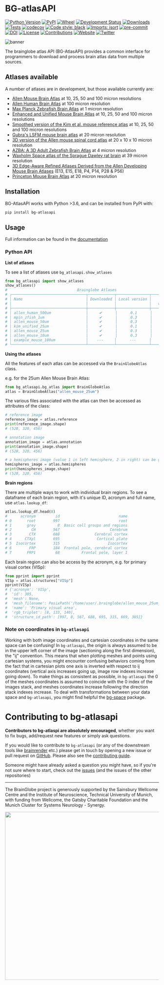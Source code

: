 # BG-atlasAPI

[![Python Version](https://img.shields.io/pypi/pyversions/bg-atlasapi.svg)](https://pypi.org/project/bg-atlasapi)
[![PyPI](https://img.shields.io/pypi/v/bg-atlasapi.svg)](https://pypi.org/project/bg-atlasapi/)
[![Wheel](https://img.shields.io/pypi/wheel/bg-atlasapi.svg)](https://pypi.org/project/bg-atlasapi)
[![Development Status](https://img.shields.io/pypi/status/brainatlas-api.svg)](https://github.com/SainsburyWellcomeCentre/brainatlas-api)
[![Downloads](https://pepy.tech/badge/bg-atlasapi)](https://pepy.tech/project/bg-atlasapi)
[![Tests](https://img.shields.io/github/workflow/status/brainglobe/bg-atlasapi/tests)](
    https://github.com/brainglobe/bg-atlasapi/actions)
[![codecov](https://codecov.io/gh/brainglobe/bg-atlasapi/branch/master/graph/badge.svg?token=WTFPFW0TE4)](https://codecov.io/gh/brainglobe/bg-atlasapi)
[![Code style: black](https://img.shields.io/badge/code%20style-black-000000.svg)](https://github.com/python/black)
[![Imports: isort](https://img.shields.io/badge/%20imports-isort-%231674b1?style=flat&labelColor=ef8336)](https://pycqa.github.io/isort/)
[![pre-commit](https://img.shields.io/badge/pre--commit-enabled-brightgreen?logo=pre-commit&logoColor=white)](https://github.com/pre-commit/pre-commit)
[![DOI](https://joss.theoj.org/papers/10.21105/joss.02668/status.svg)](https://doi.org/10.21105/joss.02668)
[![License](https://img.shields.io/badge/License-BSD%203--Clause-blue.svg)](https://opensource.org/licenses/BSD-3-Clause)
[![Contributions](https://img.shields.io/badge/Contributions-Welcome-brightgreen.svg)](https://docs.brainglobe.info/cellfinder/contributing)
[![Website](https://img.shields.io/website?up_message=online&url=https%3A%2F%2Fbrainglobe.info)](https://brainglobe.info/cellfinder)
[![Twitter](https://img.shields.io/twitter/follow/brain_globe?style=social)](https://twitter.com/brain_globe)

![banner](https://github.com/brainglobe/bg-atlasapi/blob/master/docs/img/banner.jpeg)


The brainglobe atlas API (BG-AtlasAPI) provides a common interface for programmers to download and process brain atlas data from multiple sources.

## Atlases available

A number of atlases are in development, but those available currently are:
* [Allen Mouse Brain Atlas](https://www.brain-map.org) at 10, 25, 50 and 100 micron resolutions
* [Allen Human Brain Atlas](https://www.brain-map.org) at 100 micron resolution
* [Max Planck Zebrafish Brain Atlas](http://fishatlas.neuro.mpg.de) at 1 micron resolution
* [Enhanced and Unified Mouse Brain Atlas](https://kimlab.io/brain-map/atlas/) at 10, 25, 50 and 100 micron resolutions
* [Smoothed version of the Kim et al. mouse reference atlas](https://doi.org/10.1016/j.celrep.2014.12.014) at 10, 25, 50 and 100 micron resolutions
* [Gubra's LSFM mouse brain atlas](https://doi.org/10.1007/s12021-020-09490-8) at 20 micron resolution
* [3D version of the Allen mouse spinal cord atlas](https://doi.org/10.1101/2021.05.06.443008) at 20 x 10 x 10 micron resolution
* [AZBA: A 3D Adult Zebrafish Brain Atlas](https://doi.org/10.1101/2021.05.04.442625) at 4 micron resolution
* [Waxholm Space atlas of the Sprague Dawley rat brain](https://doi.org/10.1016/j.neuroimage.2014.04.001) at 39 micron resolution
* [3D Edge-Aware Refined Atlases Derived from the Allen Developing Mouse Brain Atlases](https://doi.org/10.7554/eLife.61408) (E13, E15, E18, P4, P14, P28 & P56)
* [Princeton Mouse Brain Atlas](https://brainmaps.princeton.edu/2020/09/princeton-mouse-brain-atlas-links) at 20 micron resolution

## Installation
BG-AtlasAPI works with Python >3.6, and can be installed from PyPI with:
```bash
pip install bg-atlasapi
```

## Usage
Full information can be found in the [documentation](https://docs.brainglobe.info/bg-atlasapi/usage)
### Python API
**List of atlases**

To see a list of atlases use `bg_atlasapi.show_atlases`
```python
from bg_atlasapi import show_atlases
show_atlases()
#                                Brainglobe Atlases
# ╭──────────────────────────────────┬────────────┬───────────────┬──────────────╮
# │ Name                             │ Downloaded │ Local version │    Latest    │
# │                                  │            │               │   version    │
# ├──────────────────────────────────┼────────────┼───────────────┼──────────────┤
# │ allen_human_500um                │     ✔      │      0.1      │     0.1      │
# │ mpin_zfish_1um                   │     ✔      │      0.3      │     0.3      │
# │ allen_mouse_50um                 │     ✔      │      0.3      │     0.3      │
# │ kim_unified_25um                 │     ✔      │      0.1      │     0.1      │
# │ allen_mouse_25um                 │     ✔      │      0.3      │     0.3      │
# │ allen_mouse_10um                 │     ✔      │      0.3      │     0.3      │
# │ example_mouse_100um              │    ---     │      ---      │     0.3      │
# ╰──────────────────────────────────┴────────────┴───────────────┴──────────────╯
```

**Using the atlases**

All the features of each atlas can be accessed via the `BrainGlobeAtlas` class.


e.g. for the 25um Allen Mouse Brain Atlas:

```python
from bg_atlasapi.bg_atlas import BrainGlobeAtlas
atlas = BrainGlobeAtlas("allen_mouse_25um")
```

The various files associated with the atlas can then be accessed as attributes of the class:
```python
# reference image
reference_image = atlas.reference
print(reference_image.shape)
# (528, 320, 456)

# annotation image
annotation_image = atlas.annotation
print(annotation_image.shape)
# (528, 320, 456)

# a hemispheres image (value 1 in left hemisphere, 2 in right) can be generated
hemispheres_image = atlas.hemispheres
print(hemispheres_image.shape)
# (528, 320, 456)
```

**Brain regions**

There are multiple ways to work with individual brain regions. To see a dataframe of each brain region, with it's unique ID, acronym and full name, use `atlas.lookup_df`:
```python
atlas.lookup_df.head(8)
#      acronym         id                           name
# 0       root        997                           root
# 1       grey          8  Basic cell groups and regions
# 2         CH        567                       Cerebrum
# 3        CTX        688                Cerebral cortex
# 4      CTXpl        695                 Cortical plate
# 5  Isocortex        315                      Isocortex
# 6        FRP        184  Frontal pole, cerebral cortex
# 7       FRP1         68          Frontal pole, layer 1
```

Each brain region can also be access by the acronym, e.g. for primary visual cortex (VISp):
```python
from pprint import pprint
VISp = atlas.structures["VISp"]
pprint(VISp)
# {'acronym': 'VISp',
#  'id': 385,
#  'mesh': None,
#  'mesh_filename': PosixPath('/home/user/.brainglobe/allen_mouse_25um_v0.3/meshes/385.obj'),
#  'name': 'Primary visual area',
#  'rgb_triplet': [8, 133, 140],
#  'structure_id_path': [997, 8, 567, 688, 695, 315, 669, 385]}
```

### Note on coordinates in `bg-atlasapi`
Working with both image coordinates and cartesian coordinates in the same space can be confusing! In `bg-atlasapi`, the origin is always assumed to be in the upper left corner of the image (sectioning along the first dimension), the "ij" convention. This means that when plotting meshes and points using cartesian systems, you might encounter confusing behaviors coming from the fact that in cartesian plots one axis is inverted with respect to  ij coordinates (vertical axis increases going up, image row indexes increase going down). To make things as consistent as possible, in `bg-atlasapi` the 0 of the meshes coordinates is assumed to coincide with the 0 index of the images stack, and meshes coordinates increase following the direction stack indexes increase.
To deal with transformations between your data space and `bg-atlasapi`, you might find helpful the [bg-space](https://github.com/brainglobe/bg-space) package.

# Contributing to bg-atlasapi
**Contributors to bg-atlaspi are absolutely encouraged**, whether you want to fix bugs, add/request new features or simply ask questions.

If you would like to contribute to `bg-atlasapi` (or any of the downstream tools like [brainrender](https://github.com/brainglobe/brainrender) etc.) please get in touch by opening a new issue or pull request on [GitHub](https://github.com/brainglobe/bg-atlasapi). Please also see the [contributing guide](https://github.com/brainglobe/.github/blob/main/CONTRIBUTING.md).

Someone might have already asked a question you might have, so if you're not sure where to start, check out the [issues](https://github.com/brainglobe/bg-atlasapi/issues) \(and the issues of the other repositories\)

---
The BrainGlobe project is generously supported by the Sainsbury Wellcome Centre and the Institute of Neuroscience, Technical University of Munich, with funding from Wellcome, the Gatsby Charitable Foundation and the Munich Cluster for Systems Neurology - Synergy.

<img src='https://brainglobe.info/images/logos_combined.png' width="550">
